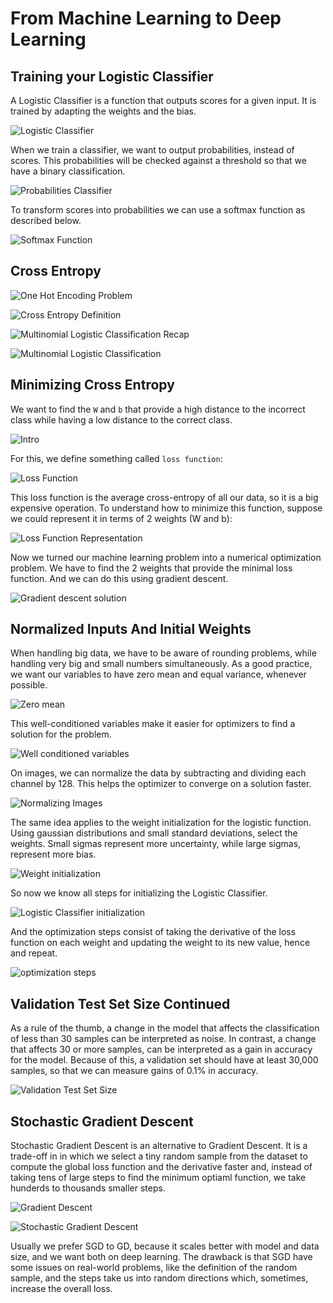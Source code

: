# From Machine Learning to Deep Learning

## Training your Logistic Classifier

A Logistic Classifier is a function that outputs scores for a given input. It is trained by adapting the weights and the bias.

![Logistic Classifier](images/logistic-classifier.png)

When we train a classifier, we want to output probabilities, instead of scores. This probabilities will be checked against a threshold so that we have a binary classification.

![Probabilities Classifier](images/probabilities-classifier.png)

To transform scores into probabilities we can use a softmax function as described below.

![Softmax Function](images/softmax.png)

## Cross Entropy

![One Hot Encoding Problem](images/cross-entropy-intro.png)

![Cross Entropy Definition](images/cross-entropy-definition.png)

![Multinomial Logistic Classification Recap](images/multinomial-logistic-classification-recap.png)

![Multinomial  Logistic Classification](images/multinomial-logistic-classification.png)

## Minimizing Cross Entropy

We want to find the `W` and `b` that provide a high distance to the incorrect class while having a low distance to the correct class.

![Intro](images/minimizing-cross-entropy-intro.png)

For this, we define something called `loss function`:

![Loss Function](images/loss-function-cross-entropy.png)

This loss function is the average cross-entropy of all our data, so it is a big expensive operation. To understand how to minimize this function, suppose we could represent it in terms of 2 weights (W and b):

![Loss Function Representation](images/loss-function-representation.png)

Now we turned our machine learning problem into a numerical optimization problem. We have to find the 2 weights that provide the minimal loss function. And we can do this using gradient descent.

![Gradient descent solution](images/gradient-descent-solver.png)

## Normalized Inputs And Initial Weights

When handling big data, we have to be aware of rounding problems, while handling very big and small numbers simultaneously. As a good practice, we want our variables to have zero mean and equal variance, whenever possible.

![Zero mean](images/zero-mean.png)

This well-conditioned variables make it easier for optimizers to find a solution for the problem.

![Well conditioned variables](images/well-conditioned.png)

On images, we can normalize the data by subtracting and dividing each channel by 128. This helps the optimizer to converge on a solution faster.

![Normalizing Images](images/normalizing-images.png)

The same idea applies to the weight initialization for the logistic function. Using gaussian distributions and small standard deviations, select the weights. Small sigmas represent more uncertainty, while large sigmas, represent more bias.

![Weight initialization](images/weight-initialization.png)

So now we know all steps for initializing the Logistic Classifier.

![Logistic Classifier initialization](images/logistic-classifier-initialization.png)

And the optimization steps consist of taking the derivative of the loss function on each weight and updating the weight to its new value, hence and repeat.

![optimization steps](images/optimization-steps.png)

## Validation Test Set Size Continued

As a rule of the thumb, a change in the model that affects the classification of less than 30 samples can be interpreted as noise. In contrast, a change that affects 30 or more samples, can be interpreted as a gain in accuracy for the model. Because of this, a validation set should have at least 30,000 samples, so that we can measure gains of 0.1% in accuracy.

![Validation Test Set Size](images/validation-test-size.png)

## Stochastic Gradient Descent

Stochastic Gradient Descent is an alternative to Gradient Descent. It is a trade-off in in which we select a tiny random sample from the dataset to compute the global loss function and the derivative faster and, instead of taking tens of large steps to find the minimum optiaml function, we take hunderds to thousands smaller steps.

 ![Gradient Descent](images/gd-vs-sgd-1.png)

 ![Stochastic Gradient Descent](images/gd-vs-sgd-2.png)

 Usually we prefer SGD to GD, because it scales better with model and data size, and we want both on deep learning. The drawback is that SGD have some issues on real-world problems, like the definition of the random sample, and the steps take us into random directions which, sometimes, increase the overall loss.